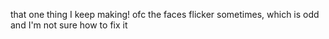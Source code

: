 that one thing I keep making!
ofc the faces flicker sometimes, which is odd and I'm not sure how to fix it
